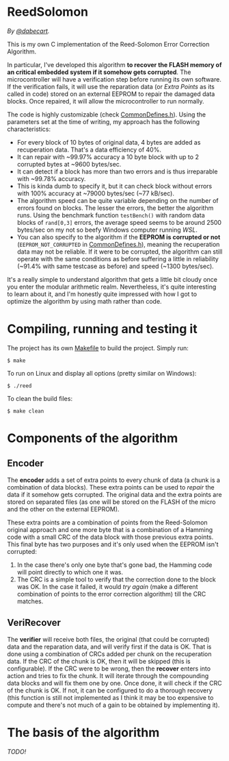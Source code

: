 # ReedSolomon
*By [@dabecart](https://www.dabecart.net/en/).*

This is my own C implementation of the Reed-Solomon Error Correction Algorithm. 

In particular, I've developed this algorithm **to recover the FLASH memory of an critical embedded system if it somehow gets corrupted**. The microcontroller will have a verification step before running its own software. If the verification fails, it will use the reparation data (or *Extra Points* as its called in code) stored on an external EEPROM to repair the damaged data blocks. Once repaired, it will allow the microcontroller to run normally. 

The code is highly customizable (check [CommonDefines.h](/src/CommonDefines.h)). Using the parameters set at the time of writing, my approach has the following characteristics:

- For every block of 10 bytes of original data, 4 bytes are added as recuperation data. That's a data efficiency of 40%. 
- It can repair with ~99.97% accuracy a 10 byte block with up to 2 corrupted bytes at ~9600 bytes/sec.
- It can detect if a block has more than two errors and is thus irreparable with ~99.78% accuracy.
- This is kinda dumb to specify it, but it can check block without errors with 100% accuracy at ~79000 bytes/sec (~77 kB/sec).
- The algorithm speed can be quite variable depending on the number of errors found on blocks. The lesser the errors, the better the algorithm runs. Using the benchmark function `testBench()` with random data blocks of `rand[0,3]` errors, the average speed seems to be around 2500 bytes/sec on my not so beefy Windows computer running *WSL*.
- You can also specify to the algorithm if the **EEPROM is corrupted or not** (`EEPROM_NOT_CORRUPTED` in [CommonDefines.h](/src/CommonDefines.h)), meaning the recuperation data may not be reliable. If it were to be corrupted, the algorithm can still operate with the same conditions as before suffering a little in reliability (~91.4% with same testcase as before) and speed (~1300 bytes/sec).

It's a really simple to understand algorithm that gets a little bit cloudy once you enter the modular arithmetic realm. Nevertheless, it's quite interesting to learn about it, and I'm honestly quite impressed with how I got to optimize the algorithm by using math rather than code. 

# Compiling, running and testing it

The project has its own [Makefile](/Makefile) to build the project. Simply run:

```
$ make
```

To run on Linux and display all options (pretty similar on Windows):

```
$ ./reed
```

To clean the build files:

```
$ make clean
```

# Components of the algorithm

## Encoder

The **encoder** adds a set of extra points to every chunk of data (a chunk is a combination of data blocks). These extra points can be used to *repair* the data if it somehow gets corrupted. The original data and the extra points are stored on separated files (as one will be stored on the FLASH of the micro and the other on the external EEPROM).

These extra points are a combination of points from the Reed-Solomon original approach and one more byte that is a combination of a Hamming code with a small CRC of the data block with those previous extra points. This final byte has two purposes and it's only used when the EEPROM isn't corrupted:

1. In the case there's only one byte that's gone bad, the Hamming code will point directly to which one it was.
2. The CRC is a simple tool to verify that the correction done to the block was OK. In the case it failed, it would *try again* (make a different combination of points to the error correction algorithm) till the CRC matches.

## VeriRecover

The **verifier** will receive both files, the original (that could be corrupted) data and the reparation data, and will verify first if the data is OK. That is done using a combination of CRCs added per chunk on the recuperation data. If the CRC of the chunk is OK, then it will be skipped (this is configurable). If the CRC were to be wrong, then the **recover** enters into action and tries to fix the chunk. It will iterate through the compounding data blocks and will fix them one by one. Once done, it will check if the CRC of the chunk is OK. If not, it can be configured to do a thorough recovery (this function is still not implemented as I think it may be too expensive to compute and there's not much of a gain to be obtained by implementing it).

# The basis of the algorithm

*TODO!*